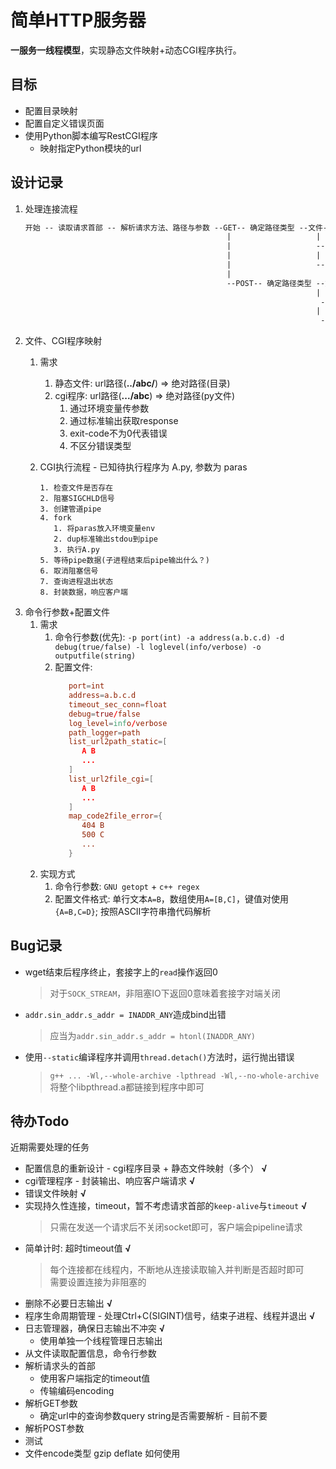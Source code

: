 # 简单HTTP服务器

**一服务一线程模型**，实现静态文件映射+动态CGI程序执行。

## 目标
- 配置目录映射
- 配置自定义错误页面
- 使用Python脚本编写RestCGI程序
  - 映射指定Python模块的url

## 设计记录

1. 处理连接流程
   ```txt
   开始 -- 读取请求首部 -- 解析请求方法、路径与参数 --GET-- 确定路径类型 --文件-- 响应文件 -- 结束
                                                |                   |
                                                |                   --CGI--- 启动CGI程序 -- 读取输出字符串 -- 封装响应内容 -- 结束
                                                |                   |
                                                |                   --其它--  响应404 -- 结束
                                                |
                                                --POST-- 确定路径类型 --文件-- 响应405不运行 -- 结束
                                                                    |
                                                                     --CGI--- 读取请求体 -- 启动CGI程序 -- 读取输出字符串 -- 封装相应内容 -- 结束
                                                                    |
                                                                     --其它-- 响应404 -- 结束
   ```
2. 文件、CGI程序映射
   1. 需求
      1. 静态文件: url路径(**../abc/**) => 绝对路径(目录)  
      2. cgi程序: url路径(**.../abc**) => 绝对路径(py文件)  
         1. 通过环境变量传参数
         2. 通过标准输出获取response
         3. exit-code不为0代表错误
         4. 不区分错误类型
      
   2. CGI执行流程 - 已知待执行程序为 A.py, 参数为 paras
      ```
      1. 检查文件是否存在
      2. 阻塞SIGCHLD信号
      3. 创建管道pipe
      4. fork
         1. 将paras放入环境变量env
         2. dup标准输出stdou到pipe
         3. 执行A.py
      5. 等待pipe数据(子进程结束后pipe输出什么？)
      6. 取消阻塞信号
      7. 查询进程退出状态
      8. 封装数据，响应客户端
      ```
3. 命令行参数+配置文件
   1. 需求
      1. 命令行参数(优先): `-p port(int) -a address(a.b.c.d) -d debug(true/false) -l loglevel(info/verbose) -o outputfile(string)`
      2. 配置文件: 
         ```conf
            port=int
            address=a.b.c.d
            timeout_sec_conn=float
            debug=true/false
            log_level=info/verbose
            path_logger=path
            list_url2path_static=[
               A B
               ...
            ]
            list_url2file_cgi=[
               A B
               ...
            ]
            map_code2file_error={
               404 B
               500 C
               ...
            }
         ```
   2. 实现方式
      1. 命令行参数: `GNU getopt` + `c++ regex`
      2. 配置文件格式: 单行文本`A=B`，数组使用`A=[B,C]`，键值对使用`{A=B,C=D}`; 按照ASCII字符串撸代码解析

## Bug记录
- wget结束后程序终止，套接字上的`read`操作返回0
  > 对于`SOCK_STREAM`，非阻塞IO下返回0意味着套接字对端关闭
- `addr.sin_addr.s_addr = INADDR_ANY`造成bind出错
  > 应当为`addr.sin_addr.s_addr = htonl(INADDR_ANY)`
- 使用`--static`编译程序并调用`thread.detach()`方法时，运行抛出错误
  > `g++ ... -Wl,--whole-archive -lpthread -Wl,--no-whole-archive` 将整个libpthread.a都链接到程序中即可

## 待办Todo
近期需要处理的任务

- 配置信息的重新设计 - cgi程序目录 + 静态文件映射（多个） **√**
- cgi管理程序 - 封装输出、响应客户端请求  **√**
- 错误文件映射    **√**
- 实现持久性连接，timeout，暂不考虑请求首部的`keep-alive`与`timeout`    **√**
  > 只需在发送一个请求后不关闭socket即可，客户端会pipeline请求
- 简单计时: 超时timeout值  **√**
  > 每个连接都在线程内，不断地从连接读取输入并判断是否超时即可  
  > 需要设置连接为非阻塞的
- 删除不必要日志输出 **√**
- 程序生命周期管理 - 处理Ctrl+C(SIGINT)信号，结束子进程、线程并退出 **√**
- 日志管理器，确保日志输出不冲突 **√**
  - 使用单独一个线程管理日志输出
- 从文件读取配置信息，命令行参数
- 解析请求头的首部
  - 使用客户端指定的timeout值
  - 传输编码encoding
- 解析GET参数
  - 确定url中的查询参数query string是否需要解析 - 目前不要
- 解析POST参数
- 测试
- 文件encode类型 gzip deflate 如何使用